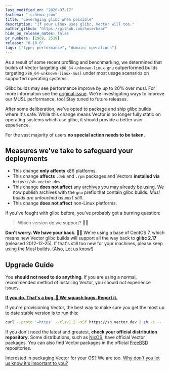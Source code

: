 ```yaml
---
last_modified_on: "2020-07-17"
$schema: ".schema.json"
title: "Leveraging glibc when possible"
description: "If your Linux uses glibc, Vector will too."
author_github: "https://github.com/hoverbear"
hide_on_release_notes: false
pr_numbers: [2969, 2518]
release: "0.10.0"
tags: ["type: performance", "domain: operations"]
---
```


As a result of some recent profiling and benchmarking, we determined that builds of Vector targeting `x86_64-unknown-linux-gnu` outperformed builds targeting `x86_64-unknown-linux-musl` under most usage scenarios on supported operating systems.

Glibc builds may see performance improve by up to 20% over musl. For more information see
the [original issue][urls.vector_glibc_benchmarks]. We're investigating ways to improve our MUSL performance, too! Stay tuned to future releases.

After some deliberation, we've opted to package and ship glibc builds where it's safe. While this change means Vector is no longer fully static on operating systems which use glibc, it should provide a better user experience.

For the vast majority of users **no special action needs to be taken.**

## Measures we've take to safeguard your deployments

- This change **only affects** x86 platforms.
- This change **affects** `.deb` and `.rpm` packages and Vectors **installed via** `https://sh.vector.dev`.
- This change **does not affect** any [archives][urls.vector_download] you may already be using. We now publish archives
  with the `gnu` prefix that contain glibc builds. _Musl builds are untouched as `musl` still._
- This change **does not affect** non-Linux platforms.

If you've fought with glibc before, you've probably got a burning question:

> Which version do we support? 🕵️‍♀️

**Don't worry. We have your back. 🤜🤛** We're using a base of CentOS 7, which means new Vector glibc builds will support all the way back to **glibc 2.17** (released 2012-12-25). If that's still too new for your machines, please keep using the Musl builds. (Also, [Let us know!][urls.new_bug_report])

## Upgrade Guide

You **should not need to do anything**. If you are using a normal, recommended method of installing Vector, you should not experience issues.

[**If you do. That's a bug. 🐞 We squash bugs. Report it.**][urls.new_bug_report]

If you're provisioning Vector, the best way to make sure you get the most up to date stable version is to run this:

```bash title="provision_vector.sh"
curl --proto '=https' --tlsv1.2 -sSf https://sh.vector.dev | sh -s -- -y
```

If you don't need the latest and greatest, **check your official distribution repository.** Some distributions, such as [NixOS][urls.nixos], have official Vector packages. You can also find Vector packages in the official [FreeBSD][urls.freebsd] repositories.

Interested in packaging Vector for your OS? We are too. [Why don't you let us know it's important to you?][urls.new_feature_request]

[urls.freebsd]: https://www.freebsd.org/
[urls.new_bug_report]: https://github.com/timberio/vector/issues/new?labels=type%3A+bug
[urls.new_feature_request]: https://github.com/timberio/vector/issues/new?labels=type%3A+new+feature
[urls.nixos]: https://nixos.org/
[urls.vector_download]: https://vector.dev/releases/latest/download/
[urls.vector_glibc_benchmarks]: https://github.com/timberio/vector/issues/2313
